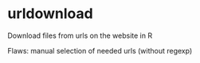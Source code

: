 # urldownload

Download files from urls on the website in R

Flaws: manual selection of needed urls (without regexp)

